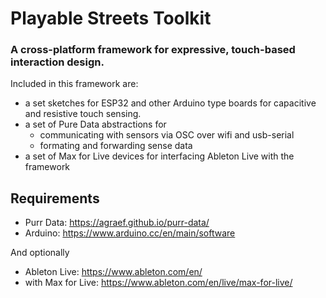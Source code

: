 # Playable Streets Toolkit
### A cross-platform framework for expressive, touch-based interaction design.

Included in this framework are:

- a set sketches for ESP32 and other Arduino type boards for capacitive and resistive touch sensing.
- a set of Pure Data abstractions for
	- communicating with sensors via OSC over wifi and usb-serial
	- formating and forwarding sense data
- a set of Max for Live devices for interfacing Ableton Live with the framework

## Requirements
- Purr Data: https://agraef.github.io/purr-data/
- Arduino: https://www.arduino.cc/en/main/software


And optionally

- Ableton Live: https://www.ableton.com/en/
- with Max for Live: https://www.ableton.com/en/live/max-for-live/
